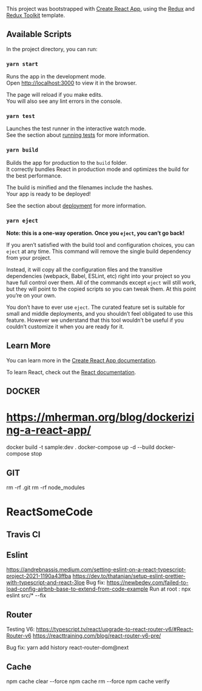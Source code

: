 This project was bootstrapped with [Create React App](https://github.com/facebook/create-react-app), using the [Redux](https://redux.js.org/) and [Redux Toolkit](https://redux-toolkit.js.org/) template.

## Available Scripts

In the project directory, you can run:

### `yarn start`

Runs the app in the development mode.<br />
Open [http://localhost:3000](http://localhost:3000) to view it in the browser.

The page will reload if you make edits.<br />
You will also see any lint errors in the console.

### `yarn test`

Launches the test runner in the interactive watch mode.<br />
See the section about [running tests](https://facebook.github.io/create-react-app/docs/running-tests) for more information.

### `yarn build`

Builds the app for production to the `build` folder.<br />
It correctly bundles React in production mode and optimizes the build for the best performance.

The build is minified and the filenames include the hashes.<br />
Your app is ready to be deployed!

See the section about [deployment](https://facebook.github.io/create-react-app/docs/deployment) for more information.

### `yarn eject`

**Note: this is a one-way operation. Once you `eject`, you can’t go back!**

If you aren’t satisfied with the build tool and configuration choices, you can `eject` at any time. This command will remove the single build dependency from your project.

Instead, it will copy all the configuration files and the transitive dependencies (webpack, Babel, ESLint, etc) right into your project so you have full control over them. All of the commands except `eject` will still work, but they will point to the copied scripts so you can tweak them. At this point you’re on your own.

You don’t have to ever use `eject`. The curated feature set is suitable for small and middle deployments, and you shouldn’t feel obligated to use this feature. However we understand that this tool wouldn’t be useful if you couldn’t customize it when you are ready for it.

## Learn More

You can learn more in the [Create React App documentation](https://facebook.github.io/create-react-app/docs/getting-started).

To learn React, check out the [React documentation](https://reactjs.org/).

## DOCKER

# https://mherman.org/blog/dockerizing-a-react-app/

docker build -t sample:dev .
docker-compose up -d --build
docker-compose stop

## GIT

rm -rf .git
rm -rf node_modules

# ReactSomeCode

## Travis CI


## Eslint
https://andrebnassis.medium.com/setting-eslint-on-a-react-typescript-project-2021-1190a43ffba
https://dev.to/thatanjan/setup-eslint-prettier-with-typescript-and-react-3loe
Bug fix: https://newbedev.com/failed-to-load-config-airbnb-base-to-extend-from-code-example
Run at root : npx eslint src/* --fix


## Router
Testing V6:
https://typescript.tv/react/upgrade-to-react-router-v6/#React-Router-v6
https://reacttraining.com/blog/react-router-v6-pre/

Bug fix: yarn add history react-router-dom@next

## Cache
npm cache clear --force
npm cache rm --force
npm cache verify 